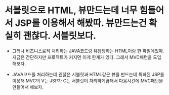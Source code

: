 # 서블릿으로 HTML, 뷰만드는데 너무 힘들어서 JSP를 이용해서 해봤따. 뷰만드는건 확실히 괜찮다. 서블릿보다.

- 그러나 비즈니스로직 처리하는 JAVA코드랑 뷰담당하는 HTML이랑 한 파일에있따. 지금은 간단하지만 프로젝트가 커지면 이게 한계가 있다. 그래서 MVC패턴을 도입해보자.

- JAVA코드를 처리하는데 괜찮은 서블릿과 HTML같은 뷰를 만드는데 특화된 JSP를 이용해 MVC의 V는 JSP가 C는 서블릿이 처리하게끔해서 다음시간에 MVC패턴을만들어서 해보자.
